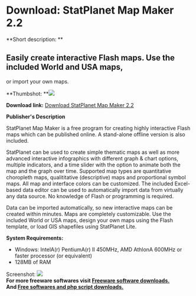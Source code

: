 # Download: StatPlanet Map Maker 2.2

**Short description: **

## Easily create interactive Flash maps. Use the included World and USA maps,
or import your own maps.

  
**Thumbshot: **![](http://www.freewarefiles.com/screenshot/sp_mapmaker_md.jpg)   
  
**Download link:** [Download StatPlanet Map Maker 2.2](http://freesoftwares.boysofts.com/StatPlanet-Map-Maker_program_56281.html)  
  

**Publisher's Description**  
  

StatPlanet Map Maker is a free program for creating highly interactive Flash
maps which can be published online. A stand-alone offline version is also
included.

StatPlanet can be used to create simple thematic maps as well as more advanced
interactive infographics with different graph & chart options, multiple
indicators, and a time slider with the option to animate both the map and the
graph over time. Supported map types are quantitative choropleth maps,
qualititative (descriptive) maps and proportional symbol maps. All map and
interface colors can be customized. The included Excel-based data editor can
be used to automatically import data from virtually any data source. No
knowledge of Flash or programming is required.

Data can be imported automatically, so new interactive maps can be created
within minutes. Maps are completely customizable. Use the included World or
USA maps, design your own maps using the Flash template, or load GIS
shapefiles using StatPlanet Lite.

**System Requirements:**

  * Windows: IntelA(r) PentiumA(r) II 450MHz, AMD AthlonA 600MHz or faster processor (or equivalent) 
  * 128MB of RAM 

  
  
Screenshot: ![](http://www.freewarefiles.com/screenshot/sp_mapmaker.jpg)  
**For more freeware softwares visit [Freeware software downloads.](http://freesoftwares.boysofts.com/)**   
**And [Free softwares and php script downloads.](http://www.boysofts.com/)**


